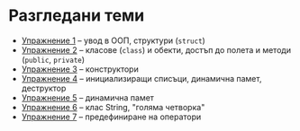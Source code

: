 Разгледани теми
===============

* [Упражнение 1](01) – увод в ООП, структури (`struct`)
* [Упражнение 2](02) – класове (`class`) и обекти, достъп до полета и методи
(`public`, `private`)
* [Упражнение 3](03) – конструктори
* [Упражнение 4](04) – инициализиращи списъци, динамична памет, деструктор
* [Упражнение 5](05) – динамична памет
* [Упражнение 6](06) – клас String, "голяма четворка"
* [Упражнение 7](07) – предефиниране на оператори
